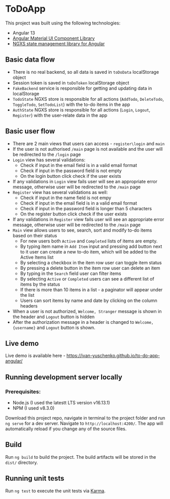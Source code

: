 # ToDoApp

This project was built using the following technologies:
- Angular 13
- [Angular Material UI Component Library](https://material.angular.io/)
- [NGXS state management library for Angular](https://www.ngxs.io/)

## Basic data flow
- There is no real backend, so all data is saved in `toDoData` localStorage object
- Session token is saved in `toDoToken` localStorage object
- `FakeBackend` service is responsible for getting and updating data in localStorage
- `TodoState` NGXS store is responsible for all actions (`AddTodo`, `DeleteTodo`, `ToggleTodo`, `SetTodoList`) with the to-do items in the app
- `AuthState` NGXS store is responsible for all actions (`Login`, `Logout`, `Register`) with the user-relate data in the app

## Basic user flow
- There are 2 main views that users can access - `register\login` and `main`
- If the user is not authorised `/main` page is not available and the user will be redirected to the `/login` page
- `Login` view has several validations:
  - Check if input in the email field is in a valid email format
  - Check if input in the password field is not empty
  - On the login button click check if the user exists
- If any validations in `Login` view fails user will see an appropriate error message, otherwise user will be redirected to the `/main` page
- `Register` view has several validations as well:
  - Check if input in the name field is not empy
  - Check if input in the email field is in a valid email format
  - Check if input in the password field is longer than 5 characters
  - On the register button click check if the user exists
- If any validations in `Register` view fails user will see an appropriate error message, otherwise user will be redirected to the `/main` page
- `Main` view allows users to see, search, sort and modify to-do items based on their status
  - For new users both `Active` and `Completed` lists of items are empty.
  - By typing item name in `Add Item` input and pressing add button next to it user can create a new to-do item, which will be added to the Active Items list
  - By selecting a checkbox in the item row user can toggle item status
  - By pressing a delete button in the item row user can delete an item
  - By typing in the `Search` field user can filter items
  - By selecting `Active` or `Completed` users can see a different list of items by the status
  - If there is more than 10 items in a list - a paginator will appear under the list
  - Users can sort items by name and date by clicking on the column headers
- When a user is not authorized, `Welcome, Stranger` message is shown in the header and `Logout` button is hidden
- After the authorization message in a header is changed to `Welcome, {username}` and `Logout` button is shown.  

## Live demo
Live demo is available  here - https://ivan-yuschenko.github.io/to-do-app-angular/

## Running development server locally
### Prerequisites:
- Node.js (I used the latestt LTS version v16.13.1)
- NPM (I used v8.3.0)

Download this project repo, navigate in terminal to the project folder and run `ng serve`  for a dev server. Navigate to `http://localhost:4200/`. The app will automatically reload if you change any of the source files.

## Build

Run `ng build` to build the project. The build artifacts will be stored in the `dist/` directory.

## Running unit tests

Run `ng test` to execute the unit tests via [Karma](https://karma-runner.github.io).
